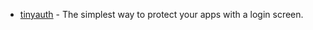 - [tinyauth](https://github.com/steveiliop56/tinyauth) - The simplest way to protect your apps with a login screen.
